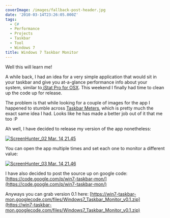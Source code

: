 ```yaml
---
coverImage: /images/fallback-post-header.jpg
date: '2010-03-14T23:26:05.000Z'
tags:
  - C#
  - Performance
  - Projects
  - Taskbar
  - Tool
  - Windows 7
title: Windows 7 Taskbar Monitor
---
```


Well this will learn me!

A while back, I had an idea for a very simple application that would sit in your taskbar and give you at-a-glance performance info about your system, similar to[ iStat Pro for OSX](https://www.islayer.com/apps/istatpro/). This weekend I finally had time to clean up the code up for release.

<!-- more -->

The problem is that while looking for a couple of images for the app I happened to stumble across [Taskbar Meters](https://taskbarmeters.codeplex.com/), which is pretty much the exact same idea I had. Looks like he has made a better job out of it that me too :P

Ah well, I have decided to release my version of the app nonetheless:

[![](https://mikecann.co.uk/wp-content/uploads/2010/03/ScreenHunter_02-Mar.-14-21.45.gif "ScreenHunter_02 Mar. 14 21.45")](https://mikecann.co.uk/wp-content/uploads/2010/03/ScreenHunter_02-Mar.-14-21.45.gif)

You can open the app multiple times and set each one to monitor a different value:

[![](https://mikecann.co.uk/wp-content/uploads/2010/03/ScreenHunter_03-Mar.-14-21.46.gif "ScreenHunter_03 Mar. 14 21.46")](https://mikecann.co.uk/wp-content/uploads/2010/03/ScreenHunter_03-Mar.-14-21.46.gif)

I have also decided to post the source up on google code: [https://code.google.com/p/win7-taskbar-mon/](https://code.google.com/p/win7-taskbar-mon/)

Anyways you can grab version 0.1 here: [https://win7-taskbar-mon.googlecode.com/files/Windows7_Taskbar_Monitor_v0.1.zip](https://win7-taskbar-mon.googlecode.com/files/Windows7_Taskbar_Monitor_v0.1.zip)
